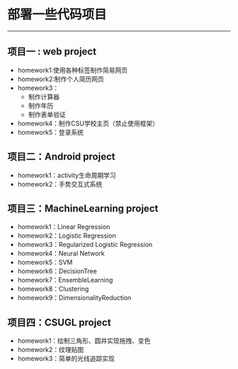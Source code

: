 # 部署一些代码项目
---
## 项目一 : web project

- homework1:使用各种标签制作简易网页
- homework2:制作个人简历网页
- homework3：
  - 制作计算器
  - 制作年历
  - 制作表单验证
- homework4：制作CSU学校主页（禁止使用框架）
- homework5：登录系统



## 项目二：Android project

- homework1：activity生命周期学习
- homework2：手势交互式系统



## 项目三：MachineLearning project

- homework1：Linear Regression
- homework2：Logistic Regression
- homework3：Regularized Logistic Regression
- homework4：Neural Network
- homework5：SVM
- homework6：DecisionTree
- homework7：EnsembleLearning
- homework8：Clustering
- homework9：DimensionalityReduction



## 项目四：CSUGL project

- homework1：绘制三角形、圆并实现拖拽、变色
- homework2：纹理贴图
- homework3：简单的光线追踪实现

